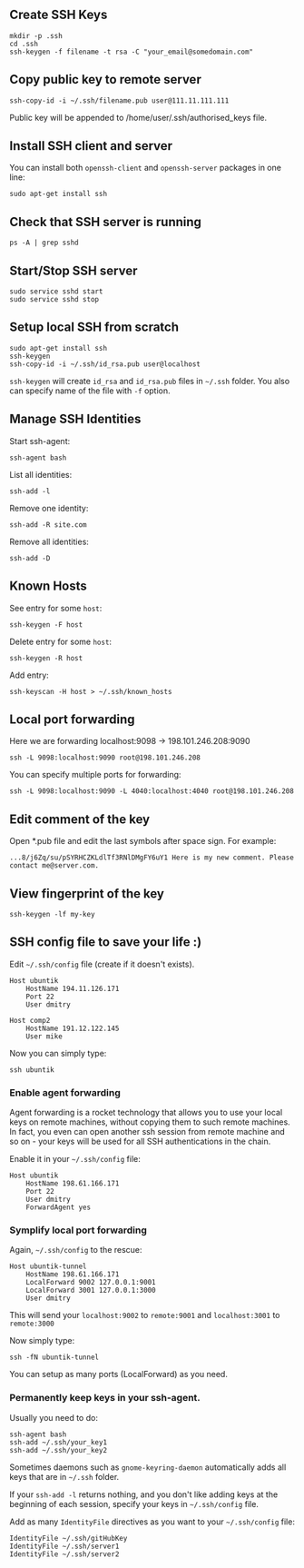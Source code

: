## Create SSH Keys

    mkdir -p .ssh
    cd .ssh
    ssh-keygen -f filename -t rsa -C "your_email@somedomain.com"

## Copy public key to remote server

    ssh-copy-id -i ~/.ssh/filename.pub user@111.11.111.111

Public key will be appended to /home/user/.ssh/authorised_keys file.


## Install SSH client and server

You can install both `openssh-client` and `openssh-server` packages in one line:

    sudo apt-get install ssh

## Check that SSH server is running

    ps -A | grep sshd

## Start/Stop SSH server

    sudo service sshd start
    sudo service sshd stop

## Setup local SSH from scratch

    sudo apt-get install ssh
    ssh-keygen 
    ssh-copy-id -i ~/.ssh/id_rsa.pub user@localhost
    
`ssh-keygen` will create `id_rsa` and `id_rsa.pub` files in `~/.ssh` folder. You also 
can specify name of the file with `-f` option.
    
## Manage SSH Identities

Start ssh-agent:

    ssh-agent bash
 
List all identities:
   
    ssh-add -l

Remove one identity:
    
    ssh-add -R site.com

Remove all identities:

    ssh-add -D 

## Known Hosts

See entry for some `host`:

    ssh-keygen -F host

Delete entry for some `host`:

    ssh-keygen -R host

Add entry:

    ssh-keyscan -H host > ~/.ssh/known_hosts

## Local port forwarding

Here we are forwarding localhost:9098 → 198.101.246.208:9090

    ssh -L 9098:localhost:9090 root@198.101.246.208

You can specify multiple ports for forwarding:

    ssh -L 9098:localhost:9090 -L 4040:localhost:4040 root@198.101.246.208

## Edit comment of the key

Open *.pub file and edit the last symbols after space sign. For example:

    ...8/j6Zq/su/pSYRHCZKLdlTf3RNlDMgFY6uY1 Here is my new comment. Please contact me@server.com.

## View fingerprint of the key

    ssh-keygen -lf my-key

## SSH config file to save your life :)

Edit  `~/.ssh/config` file (create if it doesn't exists).

```
Host ubuntik
    HostName 194.11.126.171
    Port 22
    User dmitry   

Host comp2
    HostName 191.12.122.145
    User mike 
```

Now you can simply type:

    ssh ubuntik

### Enable agent forwarding

Agent forwarding is a rocket technology that allows you to use your local keys on remote machines, 
without copying them to such remote machines. In fact, you even can open another ssh session from
remote machine and so on - your keys will be used for all SSH authentications in the chain.

Enable it in your `~/.ssh/config` file:

```
Host ubuntik
    HostName 198.61.166.171
    Port 22
    User dmitry
    ForwardAgent yes
```

### Symplify local port forwarding

Again, `~/.ssh/config` to the rescue:

```
Host ubuntik-tunnel
    HostName 198.61.166.171
    LocalForward 9002 127.0.0.1:9001
    LocalForward 3001 127.0.0.1:3000
    User dmitry
```

This will send your `localhost:9002` to `remote:9001` and 
`localhost:3001` to `remote:3000`

Now simply type:

    ssh -fN ubuntik-tunnel

You can setup as many ports (LocalForward) as you need.

### Permanently keep keys in your ssh-agent.

Usually you need to do:

    ssh-agent bash
    ssh-add ~/.ssh/your_key1
    ssh-add ~/.ssh/your_key2

Sometimes daemons such as `gnome-keyring-daemon` automatically adds all keys that are in `~/.ssh` folder. 

If your `ssh-add -l` returns nothing, and you don't like adding keys at the beginning of each session, 
specify your keys in `~/.ssh/config` file.

Add as many `IdentityFile` directives as you want to your `~/.ssh/config` file:

```
IdentityFile ~/.ssh/gitHubKey
IdentityFile ~/.ssh/server1
IdentityFile ~/.ssh/server2
```


